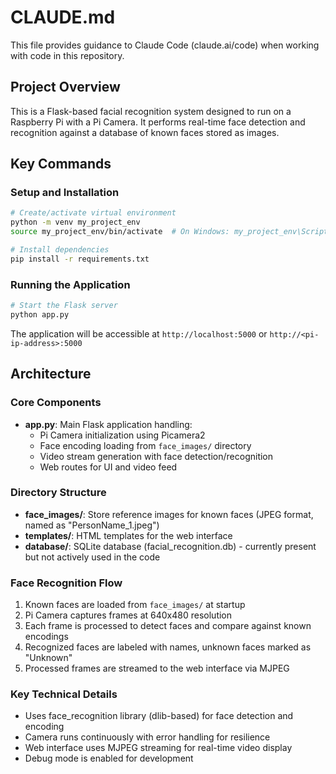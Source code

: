 # CLAUDE.md

This file provides guidance to Claude Code (claude.ai/code) when working with code in this repository.

## Project Overview

This is a Flask-based facial recognition system designed to run on a Raspberry Pi with a Pi Camera. It performs real-time face detection and recognition against a database of known faces stored as images.

## Key Commands

### Setup and Installation
```bash
# Create/activate virtual environment
python -m venv my_project_env
source my_project_env/bin/activate  # On Windows: my_project_env\Scripts\activate

# Install dependencies
pip install -r requirements.txt
```

### Running the Application
```bash
# Start the Flask server
python app.py
```
The application will be accessible at `http://localhost:5000` or `http://<pi-ip-address>:5000`

## Architecture

### Core Components
- **app.py**: Main Flask application handling:
  - Pi Camera initialization using Picamera2
  - Face encoding loading from `face_images/` directory
  - Video stream generation with face detection/recognition
  - Web routes for UI and video feed

### Directory Structure
- **face_images/**: Store reference images for known faces (JPEG format, named as "PersonName_1.jpeg")
- **templates/**: HTML templates for the web interface
- **database/**: SQLite database (facial_recognition.db) - currently present but not actively used in the code

### Face Recognition Flow
1. Known faces are loaded from `face_images/` at startup
2. Pi Camera captures frames at 640x480 resolution
3. Each frame is processed to detect faces and compare against known encodings
4. Recognized faces are labeled with names, unknown faces marked as "Unknown"
5. Processed frames are streamed to the web interface via MJPEG

### Key Technical Details
- Uses face_recognition library (dlib-based) for face detection and encoding
- Camera runs continuously with error handling for resilience
- Web interface uses MJPEG streaming for real-time video display
- Debug mode is enabled for development